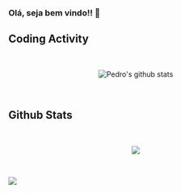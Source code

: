 ### Olá, seja bem vindo!! 👋

## Coding Activity

<br/>

<p align="center">
  <img src="https://github-readme-stats.vercel.app/api?username=PedroDevOliveira&show_icons=true&theme=dracula" alt="Pedro's github stats" />
</p>

<br/>

## Github Stats

<br/>

<p align="center">
  <img src="https://github-readme-stats.vercel.app/api/top-langs/?username=PedroDevOliveira&layout=compact&theme=dracula" />
</p>

<br/>

![](https://komarev.com/ghpvc/?username=PedroDevOliveira&color=bd93f9)

